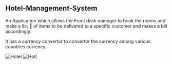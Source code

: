 ## Hotel-Management-System

An Application which allows the Front desk manager to book the rooms and make a list 📃 of items to be delivered to a specific customer and makes a bill accordingly.

It has a currency convertor to convertor the currency among various countries currency.

![Hotel](https://user-images.githubusercontent.com/86554945/147822582-e56d092e-5ea6-43c3-83d8-9cc591e47424.png)
![Hotl](https://user-images.githubusercontent.com/86554945/147822583-111ae0d1-d198-449c-8a18-92840c872403.png)


